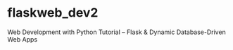 # flaskweb_dev2
Web Development with Python Tutorial – Flask &amp; Dynamic Database-Driven Web Apps
